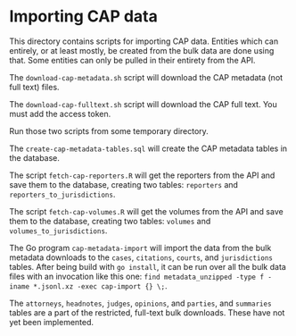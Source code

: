 # Importing CAP data

This directory contains scripts for importing CAP data. Entities which can entirely, or at least mostly, be created from the bulk data are done using that. Some entities can only be pulled in their entirety from the API.

The `download-cap-metadata.sh` script will download the CAP metadata (not full text) files.

The `download-cap-fulltext.sh` script will download the CAP full text. You must add the access token.

Run those two scripts from some temporary directory.

The `create-cap-metadata-tables.sql` will create the CAP metadata tables in the database.

The script `fetch-cap-reporters.R` will get the reporters from the API and save them to the database, creating two tables: `reporters` and `reporters_to_jurisdictions`.

The script `fetch-cap-volumes.R` will get the volumes from the API and save them to the database, creating two tables: `volumes` and `volumes_to_jurisdictions`.

The Go program `cap-metadata-import` will import the data from the bulk metadata downloads to the `cases`, `citations`, `courts`, and `jurisdictions` tables. After being build with `go install`, it can be run over all the bulk data files with an invocation like this one: `find metadata_unzipped -type f -iname *.jsonl.xz -exec cap-import {} \;`.

The `attorneys`, `headnotes`, `judges`, `opinions`, and `parties`, and `summaries` tables are a part of the restricted, full-text bulk downloads. These have not yet been implemented.
